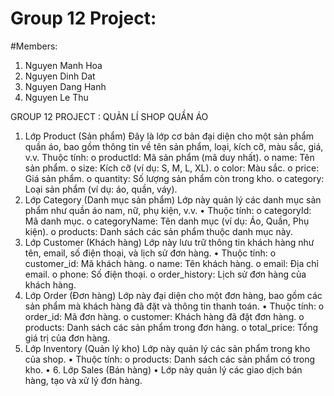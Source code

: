 # Group 12 Project:

#Members:
1. Nguyen Manh Hoa
2. Nguyen Dinh Dat
3. Nguyen Dang Hanh
4. Nguyen Le Thu

GROUP 12 PROJECT : QUẢN LÍ SHOP QUẦN ÁO
1. Lớp Product (Sản phẩm)
Đây là lớp cơ bản đại diện cho một sản phẩm quần áo, bao gồm thông tin về tên sản phẩm, loại, kích cỡ, màu sắc, giá, v.v.
Thuộc tính:
o	productId: Mã sản phẩm (mã duy nhất).
o	name: Tên sản phẩm.
o	size: Kích cỡ (ví dụ: S, M, L, XL).
o	color: Màu sắc.
o	price: Giá sản phẩm.
o	quantity: Số lượng sản phẩm còn trong kho.
o	category: Loại sản phẩm (ví dụ: áo, quần, váy).
2. Lớp Category (Danh mục sản phẩm)
Lớp này quản lý các danh mục sản phẩm như quần áo nam, nữ, phụ kiện, v.v.
•	Thuộc tính:
o	categoryId: Mã danh mục.
o	categoryName: Tên danh mục (ví dụ: Áo, Quần, Phụ kiện).
o	products: Danh sách các sản phẩm thuộc danh mục này.
3. Lớp Customer (Khách hàng)
Lớp này lưu trữ thông tin khách hàng như tên, email, số điện thoại, và lịch sử đơn hàng.
•	Thuộc tính:
o	customer_id: Mã khách hàng.
o	name: Tên khách hàng.
o	email: Địa chỉ email.
o	phone: Số điện thoại.
o	order_history: Lịch sử đơn hàng của khách hàng.
4. Lớp Order (Đơn hàng)
Lớp này đại diện cho một đơn hàng, bao gồm các sản phẩm mà khách hàng đã đặt và thông tin thanh toán.
•	Thuộc tính:
o	order_id: Mã đơn hàng.
o	customer: Khách hàng đã đặt đơn hàng.
o	products: Danh sách các sản phẩm trong đơn hàng.
o	total_price: Tổng giá trị của đơn hàng.
5. Lớp Inventory (Quản lý kho)
Lớp này quản lý các sản phẩm trong kho của shop.
•	Thuộc tính:
o	products: Danh sách các sản phẩm có trong kho.
•	6. Lớp Sales (Bán hàng)
•	Lớp này quản lý các giao dịch bán hàng, tạo và xử lý đơn hàng.

